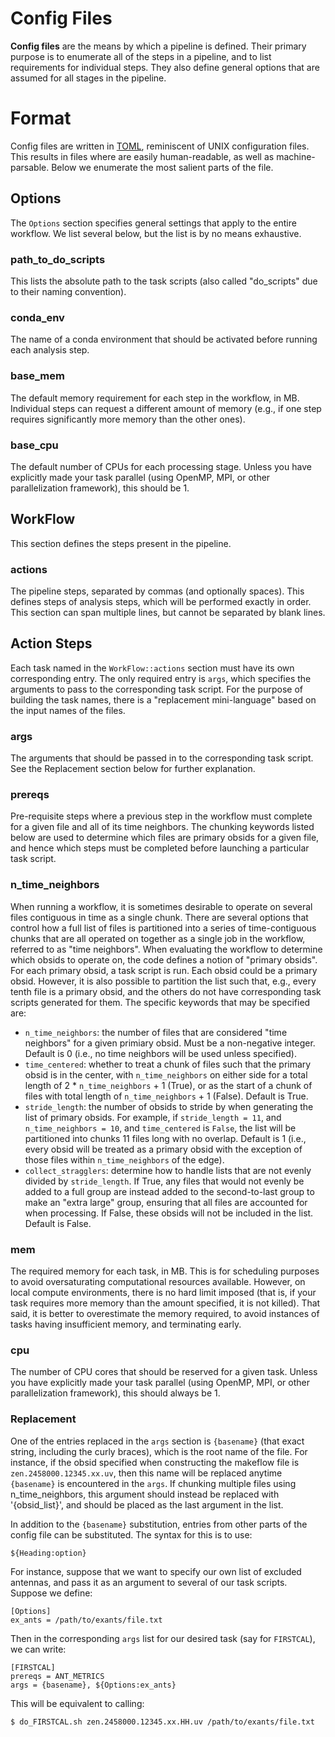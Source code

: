 # Config Files

**Config files** are the means by which a pipeline is defined. Their primary
purpose is to enumerate all of the steps in a pipeline, and to list requirements
for individual steps. They also define general options that are assumed for all
stages in the pipeline.

# Format

Config files are written in [TOML](https://en.wikipedia.org/wiki/TOML),
reminiscent of UNIX configuration files. This results in files where are easily
human-readable, as well as machine-parsable. Below we enumerate the most salient
parts of the file.

## Options

The `Options` section specifies general settings that apply to the entire
workflow. We list several below, but the list is by no means exhaustive.

### path_to_do_scripts

This lists the absolute path to the task scripts (also called "do_scripts" due
to their naming convention).

### conda_env

The name of a conda environment that should be activated before running each
analysis step.

### base_mem

The default memory requirement for each step in the workflow, in MB. Individual
steps can request a different amount of memory (e.g., if one step requires
significantly more memory than the other ones).

### base_cpu

The default number of CPUs for each processing stage. Unless you have explicitly
made your task parallel (using OpenMP, MPI, or other parallelization framework),
this should be 1.


## WorkFlow

This section defines the steps present in the pipeline.

### actions

The pipeline steps, separated by commas (and optionally spaces). This defines
steps of analysis steps, which will be performed exactly in order. This section
can span multiple lines, but cannot be separated by blank lines.

## Action Steps

Each task named in the `WorkFlow::actions` section must have its own
corresponding entry. The only required entry is `args`, which specifies the
arguments to pass to the corresponding task script. For the purpose of building
the task names, there is a "replacement mini-language" based on the input names
of the files.

### args

The arguments that should be passed in to the corresponding task script. See the
Replacement section below for further explanation.

### prereqs

Pre-requisite steps where a previous step in
the workflow must complete for a given file and all of its time neighbors. The
chunking keywords listed below are used to determine which files are primary
obsids for a given file, and hence which steps must be completed before
launching a particular task script.

### n_time_neighbors

When running a workflow, it is sometimes desirable to operate on several files
contiguous in time as a single chunk. There are several options that control how
a full list of files is partitioned into a series of time-contiguous chunks that
are all operated on together as a single job in the workflow, referred to as
"time neighbors". When evaluating the workflow to determine which obsids to
operate on, the code defines a notion of "primary obsids". For each primary
obsid, a task script is run. Each obsid could be a primary obsid.  However, it
is also possible to partition the list such that, e.g., every tenth file is a
primary obsid, and the others do not have corresponding task scripts generated
for them. The specific keywords that may be specified are:

* `n_time_neighbors`: the number of files that are considered "time neighbors"
  for a given primiary obsid. Must be a non-negative integer. Default is 0
  (i.e., no time neighbors will be used unless specified).
* `time_centered`: whether to treat a chunk of files such that the primary obsid
  is in the center, with `n_time_neighbors` on either side for a total length of
  2 * `n_time_neighbors` + 1 (True), or as the start of a chunk of files with
  total length of `n_time_neighbors` + 1 (False). Default is True.
* `stride_length`: the number of obsids to stride by when generating the list of
  primary obsids. For example, if `stride_length = 11`, and `n_time_neighbors =
  10`, and `time_centered` is `False`, the list will be partitioned into chunks
  11 files long with no overlap. Default is 1 (i.e., every obsid will be treated
  as a primary obsid with the exception of those files within `n_time_neighbors`
  of the edge).
* `collect_stragglers`: determine how to handle lists that are not evenly
  divided by `stride_length`. If True, any files that would not evenly be added
  to a full group are instead added to the second-to-last group to make an
  "extra large" group, ensuring that all files are accounted for when
  processing. If False, these obsids will not be included in the list. Default
  is False.


### mem

The required memory for each task, in MB. This is for scheduling purposes to
avoid oversaturating computational resources available. However, on local
compute environments, there is no hard limit imposed (that is, if your task
requires more memory than the amount specified, it is not killed). That said, it
is better to overestimate the memory required, to avoid instances of tasks
having insufficient memory, and terminating early.

### cpu

The number of CPU cores that should be reserved for a given task. Unless you
have explicitly made your task parallel (using OpenMP, MPI, or other
parallelization framework), this should always be 1.


### Replacement

One of the entries replaced in the `args` section is `{basename}` (that exact
string, including the curly braces), which is the root name of the file. For
instance, if the obsid specified when constructing the makeflow file is
`zen.2458000.12345.xx.uv`, then this name will be replaced anytime `{basename}`
is encountered in the `args`. If chunking multiple files using n_time_neighbors,
this argument should instead be replaced with '{obsid_list}', and should be
placed as the last argument in the list.

In addition to the `{basename}` substitution, entries from other parts of the
config file can be substituted. The syntax for this is to use:
```
${Heading:option}
```

For instance, suppose that we want to specify our own list of excluded antennas,
and pass it as an argument to several of our task scripts. Suppose we define:

```
[Options]
ex_ants = /path/to/exants/file.txt
```

Then in the corresponding `args` list for our desired task (say for `FIRSTCAL`),
we can write:

```
[FIRSTCAL]
prereqs = ANT_METRICS
args = {basename}, ${Options:ex_ants}
```

This will be equivalent to calling:
```bash
$ do_FIRSTCAL.sh zen.2458000.12345.xx.HH.uv /path/to/exants/file.txt
```
